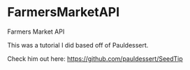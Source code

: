 # FarmersMarketAPI
Farmers Market API


This was a tutorial I did based off of Pauldessert.

Check him out here: https://github.com/pauldessert/SeedTip

